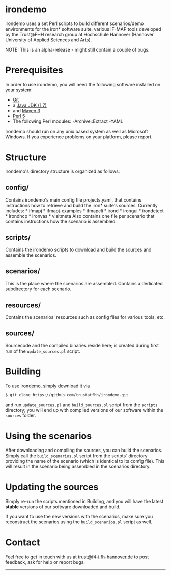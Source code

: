 irondemo
========
irondemo uses a set Perl scripts to build different scenarios/demo environments for the iron* software suite, various IF-MAP tools developed by the Trust@FHH research group at Hochschule Hannover (Hannover University of Applied Sciences and Arts).

NOTE: This is an alpha-release - might still contain a couple of bugs.

Prerequisites
=============
In order to use irondemo, you will need the following software installed on your system:
* [Git][git]
* a [Java JDK (1.7)][java]
* and [Maven 3][maven]
* [Perl 5][perl]
* The following Perl modules:
	-Archive::Extract
	-YAML

Irondemo should run on any unix based system as well as Microsoft Windows. If you experience problems on your platform, please report.

Structure
========
Irondemo's directory structure is organized as follows:

config/
-------
Contains irondemo's main config file projects.yaml, that contains instructions how to retrieve and build the iron* suite's sources. Currently includes: 
	* ifmapj
	* ifmapj-examples
	* ifmapcli
	* irond
	* irongui
	* irondetect
	* irondhcp
	* ironvas
	* visitmeta
Also contains one file per scenario that contains instructions how the scenario is assembled.

scripts/
--------
Contains the irondemo scripts to download and build the sources and assemble the scenarios.

scenarios/
----------
This is the place where the scenarios are assembled. Contains a dedicated subdirectory for each scenario.

resources/
----------
Contains the scenarios' resources such as config files for various tools, etc.

sources/
--------
Sourcecode and the compiled binaries reside here; is created during first run of the `update_sources.pl` script.

Building
========
To use irondemo, simply download it via 

	$ git clone https://github.com/trustatfhh/irondemo.git

and run `update_sources.pl` and `build_sources.pl` script from the `scripts` directory; 
you will end up with compiled versions of our software within the `sources` folder.

Using the scenarios
===================
After downloading and compiling the sources, you can build the scenarios. Simply call the `build_scenarios.pl` script from the scripts` directory providing the name of the scenario (which is identical to its config file). This will result in the scenario being assembled in the scenarios directory.

Updating the sources
==================
Simply re-run the scripts mentioned in Building, and you will have the latest **stable** versions of our software downloaded and build.

If you want to use the new versions with the scenarios, make sure you reconstruct the scenarios using the `build_scenarios.pl` script as well.


Contact
=======
Feel free to get in touch with us at <trust@f4-i.fh-hannover.de> to post feedback, ask for help or report bugs.

---

[1]: https://github.com/trustatfhh/irondemo
[git]: http://git-scm.com/
[java]: http://www.oracle.com/technetwork/java/javase/downloads/index.html
[maven]: http://maven.apache.org/
[perl]: http://www.perl.org/
